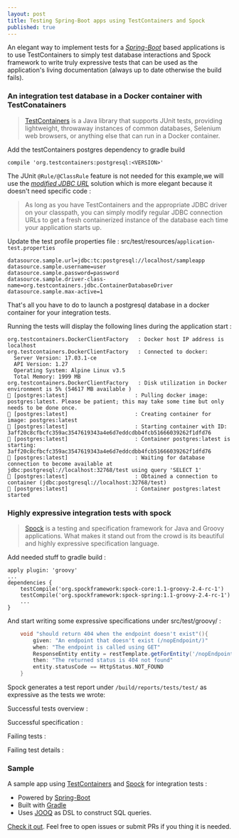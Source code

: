 ```yaml
---
layout: post
title: Testing Spring-Boot apps using TestContainers and Spock
published: true
---
```

An elegant way to implement tests for a [_Spring-Boot_](https://projects.spring.io/spring-boot/) based applications is to use TestContainers to simply test database interactions and Spock framework to write truly expressive tests that can be used as the application's living documentation (always up to date otherwise the build fails).

### An integration test database in a Docker container with TestConatainers

> [TestContainers](https://www.testcontainers.org/) is a Java library that supports JUnit tests, providing lightweight, throwaway instances of common databases, Selenium web browsers, or anything else that can run in a Docker container.

Add the testContainers postgres dependency to gradle build 

```
compile 'org.testcontainers:postgresql:<VERSION>'
``` 

The JUnit `@Rule/@ClassRule` feature is not needed for this example,we will use the [_modified JDBC URL_](https://www.testcontainers.org/usage/database_containers.html#jdbc-url) solution which is more elegant because it doesn't need specific code : 

> As long as you have TestContainers and the appropriate JDBC driver on your classpath, you can simply modify regular JDBC connection URLs to get a fresh containerized instance of the database each time your application starts up.

Update the test profile properties file : src/test/resources/`application-test.properties`

``` properties
datasource.sample.url=jdbc:tc:postgresql://localhost/sampleapp
datasource.sample.username=user
datasource.sample.password=password
datasource.sample.driver-class-name=org.testcontainers.jdbc.ContainerDatabaseDriver
datasource.sample.max-active=1
```

That's all you have to do to launch a postgresql database in a docker container for your integration tests.

Running the tests will display the following lines during the application start : 

```
org.testcontainers.DockerClientFactory   : Docker host IP address is localhost
org.testcontainers.DockerClientFactory   : Connected to docker: 
  Server Version: 17.03.1-ce
  API Version: 1.27
  Operating System: Alpine Linux v3.5
  Total Memory: 1999 MB
org.testcontainers.DockerClientFactory   : Disk utilization in Docker environment is 5% (54617 MB available )
🐳 [postgres:latest]                     : Pulling docker image: postgres:latest. Please be patient; this may take some time but only needs to be done once.
🐳 [postgres:latest]                     : Creating container for image: postgres:latest
🐳 [postgres:latest]                     : Starting container with ID: 3aff20c8cfbcfc359ac3547619343a4e6d7eddcdbb4fcb51666039262f1dfd76
🐳 [postgres:latest]                     : Container postgres:latest is starting: 3aff20c8cfbcfc359ac3547619343a4e6d7eddcdbb4fcb51666039262f1dfd76
🐳 [postgres:latest]                     : Waiting for database connection to become available at jdbc:postgresql://localhost:32768/test using query 'SELECT 1'
🐳 [postgres:latest]                     : Obtained a connection to container (jdbc:postgresql://localhost:32768/test)
🐳 [postgres:latest]                     : Container postgres:latest started
```

### Highly expressive integration tests with spock

> [Spock](http://spockframework.org/) is a testing and specification framework for Java and Groovy applications. What makes it stand out from the crowd is its beautiful and highly expressive specification language. 

Add needed stuff to gradle build : 

```
apply plugin: 'groovy'
...
dependencies {
	testCompile('org.spockframework:spock-core:1.1-groovy-2.4-rc-1')
	testCompile('org.spockframework:spock-spring:1.1-groovy-2.4-rc-1')
	...
}
```

And start writing some expressive specifications under src/test/groovy/ : 

``` groovy
    void "should return 404 when the endpoint doesn't exist"(){
        given: "An endpoint that doesn't exist (/nopEndpoint/)"
        when: "The endpoint is called using GET"
        ResponseEntity entity = restTemplate.getForEntity('/nopEndpoint/', String.class)
        then: "The returned status is 404 not found"
        entity.statusCode == HttpStatus.NOT_FOUND
    }
```

Spock generates a test report under `/build/reports/tests/test/` as expressive as the tests we wrote: 

Successful tests overview : 

Successful specification  : 

Failing tests : 

Failing test details :


### Sample

A sample app using [TestContainers](https://www.testcontainers.org/) and [Spock](http://spockframework.org/) for integration tests : 

- Powered by [Spring-Boot](https://projects.spring.io/spring-boot/)
- Built with [Gradle](https://gradle.org/)
- Uses [JOOQ](https://www.jooq.org/) as DSL to construct SQL queries.

[Check it out](https://github.com/areguig/boot-testContainers-spock-sample-app).
Feel free to open issues or submit PRs if you thing it is needed. 

